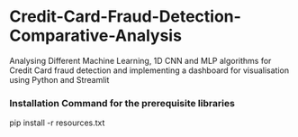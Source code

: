 # Credit-Card-Fraud-Detection-Comparative-Analysis
 Analysing Different Machine Learning, 1D CNN and MLP algorithms for Credit Card fraud detection and implementing a dashboard for visualisation using Python and Streamlit

### Installation Command for the prerequisite libraries

pip install -r resources.txt
